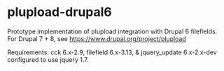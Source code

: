 # plupload-drupal6
Prototype implementation of plupload integration with Drupal 6 filefields. For Drupal 7 + 8, see https://www.drupal.org/project/plupload

Requirements: cck 6.x-2.9, filefield 6.x-3.13, & jquery_update 6.x-2.x-dev configured to use jquery 1.7.

